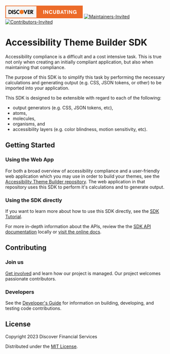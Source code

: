 [![DFS - Incubating](./_images/discover-incubating.svg)](https://technology.discover.com/technologies/open_source) [![Maintainers-Invited](https://img.shields.io/badge/Maintainers-Wanted-blueviolet)](./CONTRIBUTE.md) [![Contributors-Invited](https://img.shields.io/badge/Contributors-Wanted-blue)](./CONTRIBUTE.md)
# Accessibility Theme Builder SDK

Accessibility compliance is a difficult and a cost intensive task.  This is true not only when creating an initially compliant application, but also when maintaining that compliance.

The purpose of this SDK is to simplify this task by performing the necessary calculations and generating output (e.g. CSS, JSON tokens, or other) to be imported into your application.  

This SDK is designed to be extensible with regard to each of the following:

* output generators (e.g. CSS, JSON tokens, etc),
* atoms,
* molecules,
* organisms, and
* accessibility layers (e.g. color blindness, motion sensitivity, etc).

## Getting Started

### Using the Web App

For both a broad overview of accessibility compliance and a user-friendly web application which you may use in order to build your themes, see the  [Accessibility Theme Builder repository](https://github.com/discoverfinancial/a11y-theme-builder/blob/main/README.md#accessibility-theme-builder).  The web application in that repository uses this SDK to perform it's calculations and to generate output.

### Using the SDK directly

If you want to learn more about how to use this SDK directly, see the [SDK Tutorial](./TUTORIAL.md).

For more in-depth information about the APIs, review the the [SDK API documentation](./docs/index.html) locally or [visit the online docs](https://discoverfinancial.github.io/a11y-theme-builder-sdk/modules.html).

## Contributing 
### Join us
[Get involved](https://github.com/discoverfinancial/a11y-theme-builder/blob/main/CONTRIBUTE.md) and learn how our project is managed. Our project welcomes passionate contributors. 

### Developers
See the [Developer's Guide](./DEV-GUIDE.md) for information on building, developing, and testing code contributions.
## License

Copyright 2023 Discover Financial Services 

Distributed under the [MIT License](./LICENSE).
